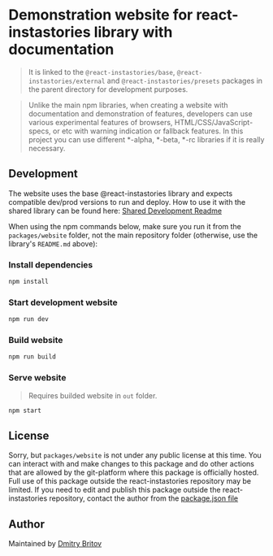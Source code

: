 # Demonstration website for react-instastories library with documentation

> It is linked to the `@react-instastories/base`, `@react-instastories/external` and `@react-instastories/presets` packages in the parent directory for development purposes.

> Unlike the main npm libraries, when creating a website with documentation and demonstration of features, developers can use various experimental features of browsers, HTML/CSS/JavaScript-specs, or etc with warning indication or fallback features. In this project you can use different \*-alpha, \*-beta, \*-rc libraries if it is really necessary.

## Development

The website uses the base @react-instastories library and expects compatible dev/prod versions to run and deploy. How to use it with the shared library can be found here: [Shared Development Readme](../../README.md#development)

When using the npm commands below, make sure you run it from the `packages/website` folder, not the main repository folder (otherwise, use the library's `README.md` above):

### Install dependencies

```bash
npm install
```

### Start development website

```bash
npm run dev
```

### Build website

```bash
npm run build
```

### Serve website

> Requires builded website in `out` folder.

```bash
npm start
```

## License

Sorry, but `packages/website` is not under any public license at this time. You can interact with and make changes to this package and do other actions that are allowed by the git-platform where this package is officially hosted. Full use of this package outside the react-instastories repository may be limited. If you need to edit and publish this package outside the react-instastories repository, contact the author from the [package.json file](./package.json)

## Author

Maintained by [Dmitry Britov](https://github.com/kenclaron)
